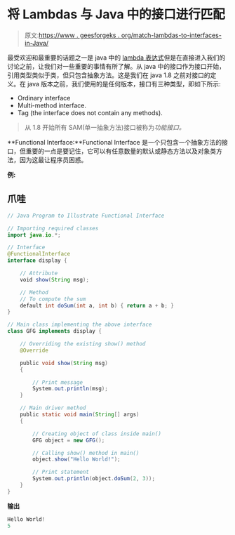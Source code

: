 # 将 Lambdas 与 Java 中的接口进行匹配

> 原文:[https://www . geesforgeks . org/match-lambdas-to-interfaces-in-Java/](https://www.geeksforgeeks.org/match-lambdas-to-interfaces-in-java/)

最受欢迎和最重要的话题之一是 java 中的 [lambda 表达式](https://www.geeksforgeeks.org/lambda-expressions-java-8/)但是在直接进入我们的讨论之前，让我们对一些重要的事情有所了解。从 java 中的接口作为接口开始，引用类型类似于类，但只包含抽象方法。这是我们在 java 1.8 之前对接口的定义。在 java 版本之前，我们使用的是任何版本，接口有三种类型，即如下所示:

*   Ordinary interface
*   Multi-method interface.
*   Tag (the interface does not contain any methods).

> 从 1.8 开始所有 SAM(单一抽象方法)接口被称为*功能接口。*

**Functional Interface:**Functional Interface 是一个只包含一个抽象方法的接口，但重要的一点是要记住，它可以有任意数量的默认或静态方法以及对象类方法，因为这最让程序员困惑。

**例:**

## 爪哇

```java
// Java Program to Illustrate Functional Interface

// Importing required classes
import java.io.*;

// Interface
@FunctionalInterface
interface display {

    // Attribute
    void show(String msg);

    // Method
    // To compute the sum
    default int doSum(int a, int b) { return a + b; }
}

// Main class implementing the above interface
class GFG implements display {

    // Overriding the existing show() method
    @Override

    public void show(String msg)
    {

        // Print message
        System.out.println(msg);
    }

    // Main driver method
    public static void main(String[] args)
    {

        // Creating object of class inside main()
        GFG object = new GFG();

        // Calling show() method in main()
        object.show("Hello World!");

        // Print statement
        System.out.println(object.doSum(2, 3));
    }
}
```

**输出**

```java
Hello World!
5
```